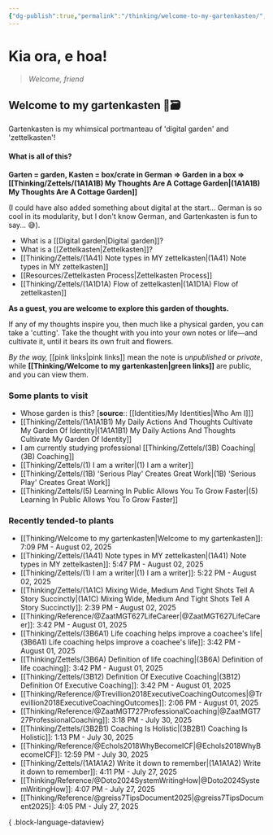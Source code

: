 ```yaml
---
{"dg-publish":true,"permalink":"/thinking/welcome-to-my-gartenkasten/","tags":["gardenEntry"],"noteIcon":"","created":"2025-05-30T14:25","updated":"2025-08-02T18:12"}
---
```


# Kia ora, e hoa! 
> _Welcome, friend_
## Welcome to my gartenkasten 🌱🗃️

Gartenkasten is my whimsical portmanteau of 'digital garden' and 'zettelkasten'!

#### What is all of this? 

**Garten = garden, Kasten = box/crate in German => Garden in a box => [[Thinking/Zettels/(1A1A1B) My Thoughts Are A Cottage Garden\|(1A1A1B) My Thoughts Are A Cottage Garden]]**

(I could have also added something about digital at the start... German is so cool in its modularity, but I don't know German, and Gartenkasten is fun to say... 😅).

- What is a [[Digital garden\|Digital garden]]?
- What is a [[Zettelkasten\|Zettelkasten]]?
- [[Thinking/Zettels/(1A41) Note types in MY zettelkasten\|(1A41) Note types in MY zettelkasten]]
- [[Resources/Zettelkasten Process\|Zettelkasten Process]]
- [[Thinking/Zettels/(1A1D1A) Flow of zettelkasten\|(1A1D1A) Flow of zettelkasten]]

**As a guest, you are welcome to explore this garden of thoughts.**

If any of my thoughts inspire you, then much like a physical garden, you can take a 'cutting'. Take the thought with you into your own notes or life—and cultivate it, until it bears its own fruit and flowers. 

_By the way,_ [[pink links\|pink links]] mean the note is _unpublished_ or _private_, while **[[Thinking/Welcome to my gartenkasten\|green links]]** are public, and you can view them. 

### Some plants to visit 

- Whose garden is this? [**source**:: [[Identities/My Identities\|Who Am I]]] 
- [[Thinking/Zettels/(1A1A1B1) My Daily Actions And Thoughts Cultivate My Garden Of Identity\|(1A1A1B1) My Daily Actions And Thoughts Cultivate My Garden Of Identity]]
- I am currently studying professional [[Thinking/Zettels/(3B) Coaching\|(3B) Coaching]]
- [[Thinking/Zettels/(1) I am a writer\|(1) I am a writer]]
- [[Thinking/Zettels/(1B) 'Serious Play' Creates Great Work\|(1B) 'Serious Play' Creates Great Work]]
- [[Thinking/Zettels/(5) Learning In Public Allows You To Grow Faster\|(5) Learning In Public Allows You To Grow Faster]]

### Recently tended-to plants

- [[Thinking/Welcome to my gartenkasten\|Welcome to my gartenkasten]]: 7:09 PM - August 02, 2025
- [[Thinking/Zettels/(1A41) Note types in MY zettelkasten\|(1A41) Note types in MY zettelkasten]]: 5:47 PM - August 02, 2025
- [[Thinking/Zettels/(1) I am a writer\|(1) I am a writer]]: 5:22 PM - August 02, 2025
- [[Thinking/Zettels/(1A1C) Mixing Wide, Medium And Tight Shots Tell A Story Succinctly\|(1A1C) Mixing Wide, Medium And Tight Shots Tell A Story Succinctly]]: 2:39 PM - August 02, 2025
- [[Thinking/Reference/@ZaatMGT627LifeCareer\|@ZaatMGT627LifeCareer]]: 3:42 PM - August 01, 2025
- [[Thinking/Zettels/(3B6A1) Life coaching  helps improve a coachee's life\|(3B6A1) Life coaching  helps improve a coachee's life]]: 3:42 PM - August 01, 2025
- [[Thinking/Zettels/(3B6A) Definition of life coaching\|(3B6A) Definition of life coaching]]: 3:42 PM - August 01, 2025
- [[Thinking/Zettels/(3B12) Definition Of Executive Coaching\|(3B12) Definition Of Executive Coaching]]: 3:42 PM - August 01, 2025
- [[Thinking/Reference/@Trevillion2018ExecutiveCoachingOutcomes\|@Trevillion2018ExecutiveCoachingOutcomes]]: 2:06 PM - August 01, 2025
- [[Thinking/Reference/@ZaatMGT727ProfessionalCoaching\|@ZaatMGT727ProfessionalCoaching]]: 3:18 PM - July 30, 2025
- [[Thinking/Zettels/(3B2B1) Coaching Is Holistic\|(3B2B1) Coaching Is Holistic]]: 1:13 PM - July 30, 2025
- [[Thinking/Reference/@Echols2018WhyBecomeICF\|@Echols2018WhyBecomeICF]]: 12:59 PM - July 30, 2025
- [[Thinking/Zettels/(1A1A1A2) Write it down to remember\|(1A1A1A2) Write it down to remember]]: 4:11 PM - July 27, 2025
- [[Thinking/Reference/@Doto2024SystemWritingHow\|@Doto2024SystemWritingHow]]: 4:07 PM - July 27, 2025
- [[Thinking/Reference/@greiss7TipsDocument2025\|@greiss7TipsDocument2025]]: 4:05 PM - July 27, 2025

{ .block-language-dataview}

